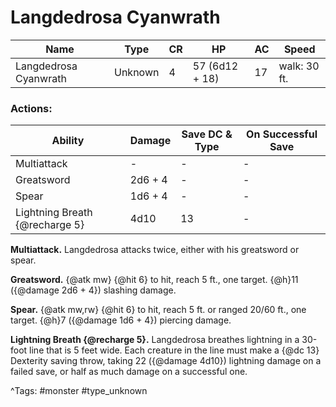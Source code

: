 # Langdedrosa Cyanwrath

| Name | Type | CR | HP | AC | Speed |
|------|------|----|----|----|-------|
| Langdedrosa Cyanwrath | Unknown | 4 | 57 (6d12 + 18) | 17 | walk: 30 ft. |

### Actions:

| Ability | Damage | Save DC & Type | On Successful Save |
|---------|--------|----------------|--------------------|
| Multiattack | - | - | - |
| Greatsword | 2d6 + 4 | - | - |
| Spear | 1d6 + 4 | - | - |
| Lightning Breath {@recharge 5} | 4d10 | 13 | - |


**Multiattack.** Langdedrosa attacks twice, either with his greatsword or spear.

**Greatsword.** {@atk mw} {@hit 6} to hit, reach 5 ft., one target. {@h}11 ({@damage 2d6 + 4}) slashing damage.

**Spear.** {@atk mw,rw} {@hit 6} to hit, reach 5 ft. or ranged 20/60 ft., one target. {@h}7 ({@damage 1d6 + 4}) piercing damage.

**Lightning Breath {@recharge 5}.** Langdedrosa breathes lightning in a 30-foot line that is 5 feet wide. Each creature in the line must make a {@dc 13} Dexterity saving throw, taking 22 ({@damage 4d10}) lightning damage on a failed save, or half as much damage on a successful one.

^Tags: #monster #type_unknown